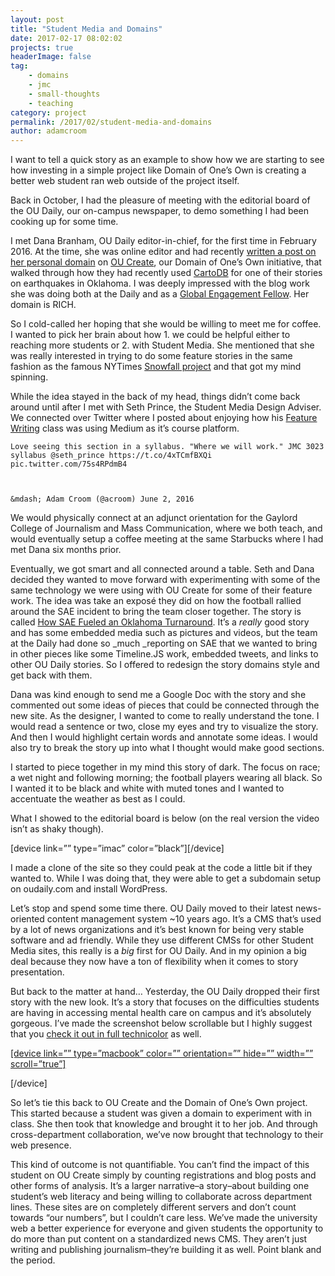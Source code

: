 ```yaml
---
layout: post
title: "Student Media and Domains"
date: 2017-02-17 08:02:02
projects: true
headerImage: false
tag:
    - domains
    - jmc
    - small-thoughts
    - teaching
category: project
permalink: /2017/02/student-media-and-domains
author: adamcroom
---
```



I want to tell a quick story as an example to show how we are starting to see how investing in a simple project like Domain of One&#8217;s Own is creating a better web student ran web outside of the project itself.

Back in October, I had the pleasure of meeting with the editorial board of the OU Daily, our on-campus newspaper, to demo something I had been cooking up for some time.

I met Dana Branham, OU Daily editor-in-chief, for the first time in February 2016. At the time, she was online editor and had recently [written a post on her personal domain][1] on [OU Create][2], our Domain of One&#8217;s Own initiative, that walked through how they had recently used [CartoDB][3] for one of their stories on earthquakes in Oklahoma. I was deeply impressed with the blog work she was doing both at the Daily and as a [Global Engagement Fellow][4]. Her domain is RICH.

So I cold-called her hoping that she would be willing to meet me for coffee. I wanted to pick her brain about how 1. we could be helpful either to reaching more students or 2. with Student Media. She mentioned that she was really interested in trying to do some feature stories in the same fashion as the famous NYTimes [Snowfall project][5] and that got my mind spinning.

While the idea stayed in the back of my head, things didn&#8217;t come back around until after I met with Seth Prince, the Student Media Design Adviser. We connected over Twitter where I posted about enjoying how his [Feature Writing][6] class was using Medium as it&#8217;s course platform.


  
    Love seeing this section in a syllabus. "Where we will work." JMC 3023 syllabus @seth_prince https://t.co/4xTCmfBXQi pic.twitter.com/75s4RPdmB4
  
  
  
    &mdash; Adam Croom (@acroom) June 2, 2016
  




We would physically connect at an adjunct orientation for the Gaylord College of Journalism and Mass Communication, where we both teach, and would eventually setup a coffee meeting at the same Starbucks where I had met Dana six months prior.

Eventually, we got smart and all connected around a table. Seth and Dana decided they wanted to move forward with experimenting with some of the same technology we were using with OU Create for some of their feature work. The idea was take an exposé they did on how the football rallied around the SAE incident to bring the team closer together. The story is called [How SAE Fueled an Oklahoma Turnaround][7]. It&#8217;s a _really_ good story and has some embedded media such as pictures and videos, but the team at the Daily had done so _much _reporting on SAE that we wanted to bring in other pieces like some Timeline.JS work, embedded tweets, and links to other OU Daily stories. So I offered to redesign the story domains style and get back with them.

Dana was kind enough to send me a Google Doc with the story and she commented out some ideas of pieces that could be connected through the new site. As the designer, I wanted to come to really understand the tone. I would read a sentence or two, close my eyes and try to visualize the story. And then I would highlight certain words and annotate some ideas. I would also try to break the story up into what I thought would make good sections.

[][8] 

I started to piece together in my mind this story of dark. The focus on race; a wet night and following morning; the football players wearing all black. So I wanted it to be black and white with muted tones and I wanted to accentuate the weather as best as I could.

What I showed to the editorial board is below (on the real version the video isn&#8217;t as shaky though).

[device link=&#8221;&#8221; type=&#8221;imac&#8221; color=&#8221;black&#8221;][/device]

I made a clone of the site so they could peak at the code a little bit if they wanted to. While I was doing that, they were able to get a subdomain setup on oudaily.com and install WordPress.

Let&#8217;s stop and spend some time there. OU Daily moved to their latest news-oriented content management system ~10 years ago. It&#8217;s a CMS that&#8217;s used by a lot of news organizations and it&#8217;s best known for being very stable software and ad friendly. While they use different CMSs for other Student Media sites, this really is a _big_ first for OU Daily. And in my opinion a big deal because they now have a ton of flexibility when it comes to story presentation.

But back to the matter at hand&#8230; Yesterday, the OU Daily dropped their first story with the new look. It&#8217;s a story that focuses on the difficulties students are having in accessing mental health care on campus and it&#8217;s absolutely gorgeous. I&#8217;ve made the screenshot below scrollable but I highly suggest that you [check it out in full technicolor][9] as well.

[[device link=&#8221;&#8221; type=&#8221;macbook&#8221; color=&#8221;&#8221; orientation=&#8221;&#8221; hide=&#8221;&#8221; width=&#8221;&#8221; scroll=&#8221;true&#8221;]][10] 

[/device]

So let&#8217;s tie this back to OU Create and the Domain of One&#8217;s Own project. This started because a student was given a domain to experiment with in class. She then took that knowledge and brought it to her job. And through cross-department collaboration, we&#8217;ve now brought that technology to their web presence.

This kind of outcome is not quantifiable. You can&#8217;t find the impact of this student on OU Create simply by counting registrations and blog posts and other forms of analysis. It&#8217;s a larger narrative&#8211;a story&#8211;about building one student&#8217;s web literacy and being willing to collaborate across department lines. These sites are on completely different servers and don&#8217;t count towards &#8220;our numbers&#8221;, but I couldn&#8217;t care less. We&#8217;ve made the university web a better experience for everyone and given students the opportunity to do more than put content on a standardized news CMS. They aren&#8217;t just writing and publishing journalism&#8211;they&#8217;re building it as well. Point blank and the period.

 [1]: http://danabranham.com/uncategorized/data-viz-earthquakes-in-oklahoma/
 [2]: http://create.ou.edu
 [3]: https://carto.com
 [4]: http://globalengagementfellows.com
 [5]: http://www.nytimes.com/projects/2012/snow-fall/#/?part=tunnel-creek
 [6]: https://medium.com/jmc-3023-feature-writing/jmc-3023-syllabus-4695c7113876?source=twitterShare-128b9f1f19b5-1464910971
 [7]: http://www.oudaily.com/sports/oklahoma-football-how-sae-fueled-an-ou-turnaround/article_3ea33fc4-a907-11e5-8980-9fb1c2b7a5b6.html
 [8]: https://i2.wp.com/backup.adamcroom.com/wp-content/uploads/2017/02/IMG_0148-2-e1487345951739.jpg?ssl=1
 [9]: http://projects.oudaily.com/mental-health-wait-times/
 [10]: https://backup.adamcroom.com/wp-content/uploads/2017/02/waitinggame.png
